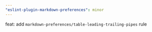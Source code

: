 ```yaml
---
"eslint-plugin-markdown-preferences": minor
---
```


feat: add `markdown-preferences/table-leading-trailing-pipes` rule
